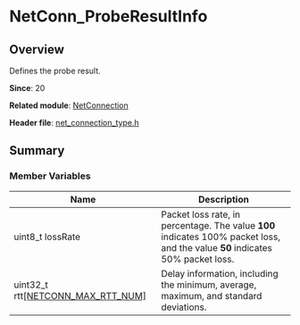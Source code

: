 # NetConn_ProbeResultInfo

## Overview

Defines the probe result.

**Since**: 20

**Related module**: [NetConnection](capi-netconnection.md)

**Header file**: [net_connection_type.h](capi-net-connection-type-h.md)

## Summary

### Member Variables

| Name| Description|
| -- | -- |
| uint8_t lossRate |Packet loss rate, in percentage. The value **100** indicates 100% packet loss, and the value **50** indicates 50% packet loss.|
| uint32_t rtt[[NETCONN_MAX_RTT_NUM]](capi-net-connection-type-h.md#macros)| Delay information, including the minimum, average, maximum, and standard deviations.|
